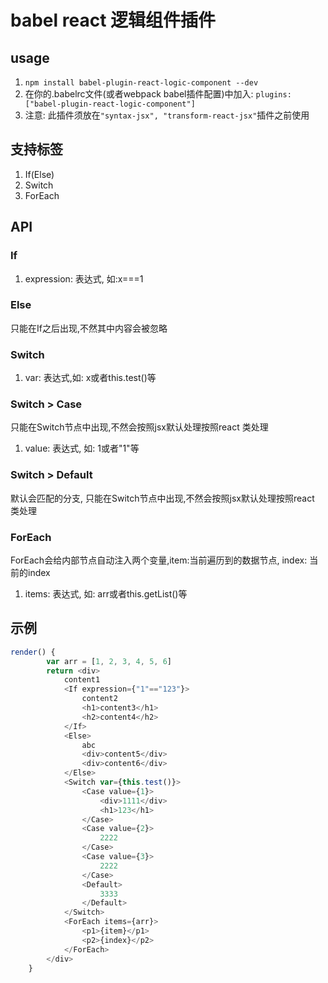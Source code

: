 # babel react 逻辑组件插件

## usage
1. `npm install babel-plugin-react-logic-component --dev`
2. 在你的.babelrc文件(或者webpack babel插件配置)中加入: `plugins: ["babel-plugin-react-logic-component"]`
3. 注意: 此插件须放在`"syntax-jsx", "transform-react-jsx"`插件之前使用

## 支持标签
1. If(Else)
2. Switch
3. ForEach

## API
### If
1. expression: 表达式, 如:x===1

### Else
只能在If之后出现,不然其中内容会被忽略

### Switch
1. var: 表达式,如: x或者this.test()等

### Switch > Case
只能在Switch节点中出现,不然会按照jsx默认处理按照react 类处理
1. value: 表达式, 如: 1或者"1"等

### Switch > Default
默认会匹配的分支, 只能在Switch节点中出现,不然会按照jsx默认处理按照react 类处理

### ForEach
ForEach会给内部节点自动注入两个变量,item:当前遍历到的数据节点, index: 当前的index

1. items: 表达式, 如: arr或者this.getList()等

## 示例

``` javascript
render() {
        var arr = [1, 2, 3, 4, 5, 6]
        return <div>
            content1
            <If expression={"1"=="123"}>
                content2
                <h1>content3</h1>
                <h2>content4</h2>
            </If>
            <Else>
                abc
                <div>content5</div>
                <div>content6</div>
            </Else>
            <Switch var={this.test()}>
                <Case value={1}>
                    <div>1111</div>
                    <h1>123</h1>
                </Case>
                <Case value={2}>
                    2222
                </Case>
                <Case value={3}>
                    2222
                </Case>
                <Default>
                    3333
                </Default>
            </Switch>
            <ForEach items={arr}>
                <p1>{item}</p1>
                <p2>{index}</p2>
            </ForEach>
        </div>
    }
```
